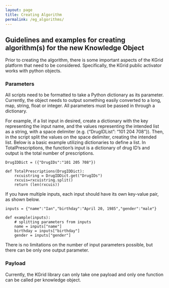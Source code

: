 ```yaml
---
layout: page
title: Creating Algorithm
permalink: /eg_algorithms/
---
```

## Guidelines and examples for creating algorithm\(s\) for the new Knowledge Object

Prior to creating the algorithm, there is some important aspects of the KGrid platform that need to be considered. Specifically, the KGrid public activator works with python objects.

### Parameters

All scripts need to be formatted to take a Python dictionary as its parameter. Currently, the object needs to output something easily converted to a long, map, string, float or integer. All parameters must be passed in through a dictionary.

For example, if a list input in desired, create a dictionary with the key representing the input name, and the values representing the intended list as a string, with a space delimiter \(e.g. {“DrugIDList”: “101 204 708”}\). Then, in the script split the values on the space delimiter, creating the intended list. Below is a basic example utilizing dictionaries to define a list. In TotalPrescriptions, the function’s input is a dictionary of drug ID’s and output is the total number of prescriptions.

```
DrugIDDict = ({"DrugIDs":"101 205 708"})

def TotalPrescriptions(DrugIDDict):
    rxcuistring = DrugIDDict.get("DrugIDs")
    rxcuis=rxcuistring.split()
    return (len(rxcuis))
```

If you have multiple inputs, each input should have its own key-value pair, as shown below.

```
inputs = {"name":"Ian","birthday":"April 20, 1985","gender":"male"}

def example(inputs):
    # splitting parameters from inputs
    name = inputs["name"]
    birthday = inputs["birthday"]
    gender = inputs["gender"]
```

There is no limitations on the number of input parameters possible, but there can be only one output parameter.

### Payload

Currently, the KGrid library can only take one payload and only one function can be called per knowledge object.
